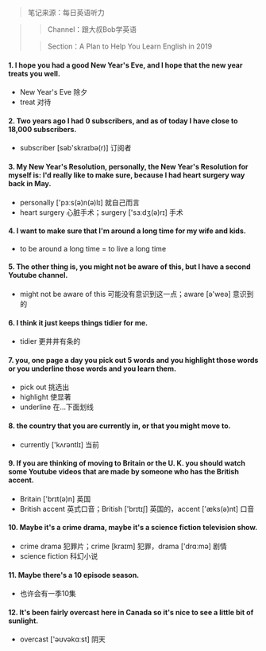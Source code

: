 

> 笔记来源：每日英语听力

> > Channel：跟大叔Bob学英语
>
> > Section：A Plan to Help You Learn English in 2019

#### 1. I hope you had a good New Year's Eve, and I hope that the new year treats you well.

- New Year's Eve 除夕
- treat 对待

#### 2. Two years ago I had 0 subscribers, and as of today I have close to 18,000 subscribers.

- subscriber [səb'skraɪbə(r)] 订阅者

#### 3. My New Year's Resolution, personally, the New Year's Resolution for myself is: I'd really like to make sure, because I had heart surgery way back in May.

- personally ['pɜːs(ə)n(ə)lɪ] 就自己而言
- heart surgery 心脏手术；surgery ['sɜːdʒ(ə)rɪ] 手术

#### 4. I want to make sure that I'm around a long time for my wife and kids.

- to be around a long time = to live a long time

#### 5. The other thing is, you might not be aware of this, but I have a second Youtube channel.

- might not be aware of this 可能没有意识到这一点；aware [ə'weə] 意识到的

#### 6. I think it just keeps things tidier for me. 

- tidier 更井井有条的

#### 7.  you, one page a day you pick out 5 words and you highlight those words or you underline those words and you learn them. 

- pick out 挑选出
- highlight 使显著
- underline 在…下面划线

#### 8.  the country that you are currently in, or that you might move to.

- currently ['kʌrəntlɪ] 当前

#### 9. If you are thinking of moving to Britain or the U. K. you should watch some Youtube videos that are made by someone who has the British accent. 

- Britain ['brɪt(ə)n] 英国
- British accent 英式口音；British ['brɪtɪʃ] 英国的，accent ['æks(ə)nt] 口音

#### 10. Maybe it's a crime drama, maybe it's a science fiction television show.

- crime drama 犯罪片；crime [kraɪm] 犯罪，drama ['drɑːmə] 剧情
- science fiction 科幻小说

#### 11. Maybe there's a 10 episode season. 

- 也许会有一季10集

#### 12. It's been fairly overcast here in Canada so it's nice to see a little bit of sunlight. 

- overcast ['əʊvəkɑːst] 阴天